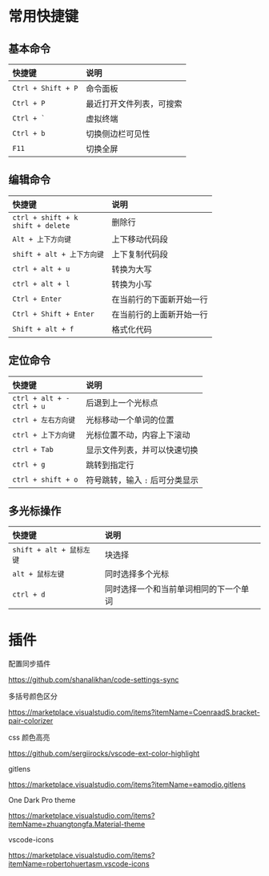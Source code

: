 # 常用快捷键

## 基本命令

| 快捷键 | 说明 |
|:-------|:--------------
| `Ctrl + Shift + P` | 命令面板
| `Ctrl + P` | 最近打开文件列表，可搜索
| ```Ctrl + ` ``` | 虚拟终端
| `Ctrl + b` | 切换侧边栏可见性
| `F11` | 切换全屏


## 编辑命令

| 快捷键 | 说明 |
|:-------|:--------------
| `ctrl + shift + k` <br> `shift + delete` | 删除行
| `Alt + 上下方向键` | 上下移动代码段
| `shift + alt + 上下方向键` | 上下复制代码段
| `ctrl + alt + u` | 转换为大写
| `ctrl + alt + l` | 转换为小写
| `Ctrl + Enter` | 在当前行的下面新开始一行
| `Ctrl + Shift + Enter` | 在当前行的上面新开始一行
| `Shift + alt + f` | 格式化代码

## 定位命令

| 快捷键 | 说明 |
|:--------|:-------------
| `ctrl + alt + -` <br> `ctrl + u` | 后退到上一个光标点
| `ctrl + 左右方向键` | 光标移动一个单词的位置
| `ctrl + 上下方向键` | 光标位置不动，内容上下滚动
| `ctrl + Tab` | 显示文件列表，并可以快速切换
| `ctrl + g` | 跳转到指定行
| `ctrl + shift + o` | 符号跳转，输入 `:` 后可分类显示

## 多光标操作

| 快捷键 | 说明 |
|:--------|:-------------
| `shift + alt + 鼠标左键` | 块选择
| `alt + 鼠标左键` | 同时选择多个光标
| `ctrl + d` | 同时选择一个和当前单词相同的下一个单词

# 插件

配置同步插件

https://github.com/shanalikhan/code-settings-sync

多括号颜色区分

https://marketplace.visualstudio.com/items?itemName=CoenraadS.bracket-pair-colorizer

css 颜色高亮

https://github.com/sergiirocks/vscode-ext-color-highlight

gitlens

https://marketplace.visualstudio.com/items?itemName=eamodio.gitlens

One Dark Pro theme

https://marketplace.visualstudio.com/items?itemName=zhuangtongfa.Material-theme

vscode-icons

https://marketplace.visualstudio.com/items?itemName=robertohuertasm.vscode-icons